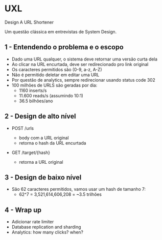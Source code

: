 # UXL

Design A URL Shortener

Um questão clássica em entrevistas de System Design.

## 1 - Entendendo o problema e o escopo

- Dado uma URL qualquer, o sistema deve retornar uma versão curta dela
- Ao clicar na URL encurtada, deve ser redirecionado pro link original
- Os caracteres permitidos são (0-9, a-z, A-Z)
- Não é permitido deletar em editar uma URL
- Por questão de analytics, sempre redirecionar usando status code 302
- 100 milhões de URLS são geradas por dia:
    - 1160 inserts/s
    - 11.600 reads/s (assumindo 10:1)
    - 36.5 bilhões/ano

## 2 - Design de alto nível

- POST /urls
    - body com a URL original
    - retorna o hash da URL encurtada

- GET /target/{hash}
    - retorna a URL original

## 3 - Design de baixo nível

- São 62 caracteres permitidos, vamos usar um hash de tamanho 7:
    - 62^7 = 3,521,614,606,208 = ~3.5 trilhões

## 4 - Wrap up

- Adicionar rate limiter
- Database replication and sharding
- Analytics: how many clicks? when?
